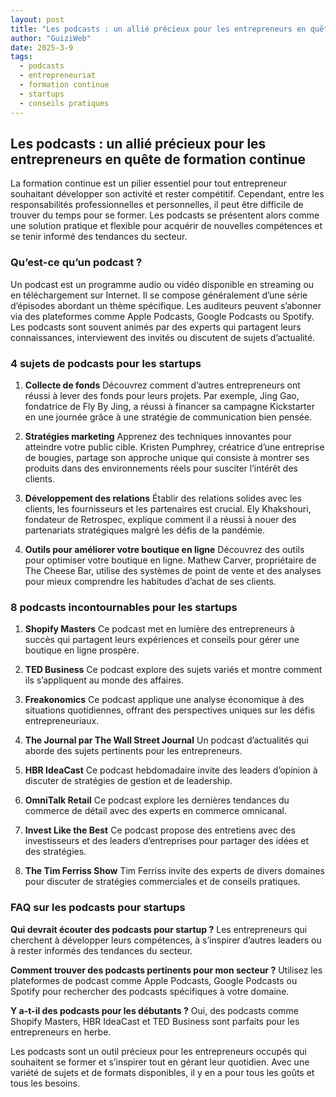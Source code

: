```yaml
---
layout: post
title: "Les podcasts : un allié précieux pour les entrepreneurs en quête de formation continue"
author: "GuiziWeb"
date: 2025-3-9
tags:
  - podcasts
  - entrepreneuriat
  - formation continue
  - startups
  - conseils pratiques
---
```


## Les podcasts : un allié précieux pour les entrepreneurs en quête de formation continue

La formation continue est un pilier essentiel pour tout entrepreneur souhaitant développer son activité et rester compétitif. Cependant, entre les responsabilités professionnelles et personnelles, il peut être difficile de trouver du temps pour se former. Les podcasts se présentent alors comme une solution pratique et flexible pour acquérir de nouvelles compétences et se tenir informé des tendances du secteur.

### **Qu’est-ce qu’un podcast ?**

Un podcast est un programme audio ou vidéo disponible en streaming ou en téléchargement sur Internet. Il se compose généralement d’une série d’épisodes abordant un thème spécifique. Les auditeurs peuvent s’abonner via des plateformes comme Apple Podcasts, Google Podcasts ou Spotify. Les podcasts sont souvent animés par des experts qui partagent leurs connaissances, interviewent des invités ou discutent de sujets d’actualité.

### **4 sujets de podcasts pour les startups**

1. **Collecte de fonds**
   Découvrez comment d’autres entrepreneurs ont réussi à lever des fonds pour leurs projets. Par exemple, Jing Gao, fondatrice de Fly By Jing, a réussi à financer sa campagne Kickstarter en une journée grâce à une stratégie de communication bien pensée.

2. **Stratégies marketing**
   Apprenez des techniques innovantes pour atteindre votre public cible. Kristen Pumphrey, créatrice d’une entreprise de bougies, partage son approche unique qui consiste à montrer ses produits dans des environnements réels pour susciter l’intérêt des clients.

3. **Développement des relations**
   Établir des relations solides avec les clients, les fournisseurs et les partenaires est crucial. Ely Khakshouri, fondateur de Retrospec, explique comment il a réussi à nouer des partenariats stratégiques malgré les défis de la pandémie.

4. **Outils pour améliorer votre boutique en ligne**
   Découvrez des outils pour optimiser votre boutique en ligne. Mathew Carver, propriétaire de The Cheese Bar, utilise des systèmes de point de vente et des analyses pour mieux comprendre les habitudes d’achat de ses clients.

### **8 podcasts incontournables pour les startups**

1. **Shopify Masters**
   Ce podcast met en lumière des entrepreneurs à succès qui partagent leurs expériences et conseils pour gérer une boutique en ligne prospère.

2. **TED Business**
   Ce podcast explore des sujets variés et montre comment ils s’appliquent au monde des affaires.

3. **Freakonomics**
   Ce podcast applique une analyse économique à des situations quotidiennes, offrant des perspectives uniques sur les défis entrepreneuriaux.

4. **The Journal par The Wall Street Journal**
   Un podcast d’actualités qui aborde des sujets pertinents pour les entrepreneurs.

5. **HBR IdeaCast**
   Ce podcast hebdomadaire invite des leaders d’opinion à discuter de stratégies de gestion et de leadership.

6. **OmniTalk Retail**
   Ce podcast explore les dernières tendances du commerce de détail avec des experts en commerce omnicanal.

7. **Invest Like the Best**
   Ce podcast propose des entretiens avec des investisseurs et des leaders d’entreprises pour partager des idées et des stratégies.

8. **The Tim Ferriss Show**
   Tim Ferriss invite des experts de divers domaines pour discuter de stratégies commerciales et de conseils pratiques.

### **FAQ sur les podcasts pour startups**

**Qui devrait écouter des podcasts pour startup ?**
Les entrepreneurs qui cherchent à développer leurs compétences, à s’inspirer d’autres leaders ou à rester informés des tendances du secteur.

**Comment trouver des podcasts pertinents pour mon secteur ?**
Utilisez les plateformes de podcast comme Apple Podcasts, Google Podcasts ou Spotify pour rechercher des podcasts spécifiques à votre domaine.

**Y a-t-il des podcasts pour les débutants ?**
Oui, des podcasts comme Shopify Masters, HBR IdeaCast et TED Business sont parfaits pour les entrepreneurs en herbe.

Les podcasts sont un outil précieux pour les entrepreneurs occupés qui souhaitent se former et s’inspirer tout en gérant leur quotidien. Avec une variété de sujets et de formats disponibles, il y en a pour tous les goûts et tous les besoins.
